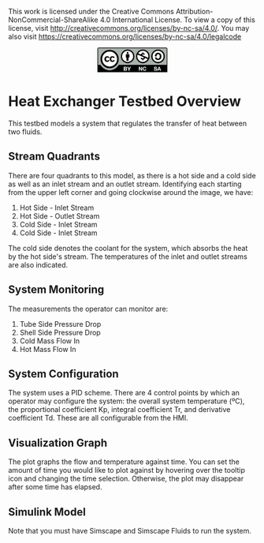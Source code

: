 This work is licensed under the Creative Commons Attribution-NonCommercial-ShareAlike 4.0 International License. 
To view a copy of this license, visit http://creativecommons.org/licenses/by-nc-sa/4.0/. 
You may also visit https://creativecommons.org/licenses/by-nc-sa/4.0/legalcode 

<p align="center">
<img src="../by-nc-sa.png" height=50>
</p>

# Heat Exchanger Testbed Overview
This testbed models a system that regulates the transfer of heat between two fluids.

## Stream Quadrants
There are four quadrants to this model, as there is a hot side and a cold side as well as an inlet stream and an outlet stream. Identifying each starting from the upper left corner and going clockwise around the image, we have:<br>
1. Hot Side - Inlet Stream
2. Hot Side - Outlet Stream
3. Cold Side - Inlet Stream
4. Cold Side - Inlet Stream

The cold side denotes the coolant for the system, which absorbs the heat by the hot side's stream. The temperatures of the inlet and outlet streams are also indicated.<br>
## System Monitoring
The measurements the operator can monitor are:<br>
1. Tube Side Pressure Drop
2. Shell Side Pressure Drop
3. Cold Mass Flow In
4. Hot Mass Flow In

## System Configuration
The system uses a PID scheme. There are 4 control points by which an operator may configure the system: the overall system temperature (ºC), the proportional coefficient Kp, integral coefficient Tr, and derivative coefficient Td. These are all configurable from the HMI.<br>

## Visualization Graph
The plot graphs the flow and temperature against time. You can set the amount of time you would like to plot against by hovering over the tooltip icon and changing the time selection. Otherwise, the plot may disappear after some time has elapsed.<br>

## Simulink Model
Note that you must have Simscape and Simscape Fluids to run the system.
